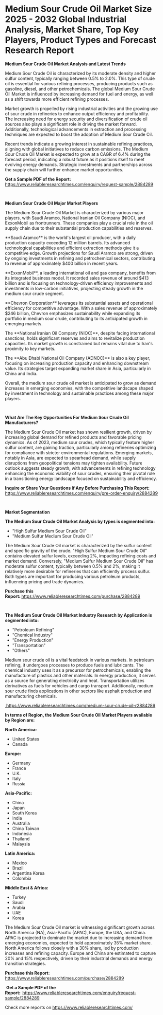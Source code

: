 <p><h1>Medium Sour Crude Oil Market Size 2025 - 2032 Global Industrial Analysis, Market Share, Top Key Players, Product Types and Forecast Research Report</h1></p><p><strong>Medium Sour Crude Oil Market Analysis and Latest Trends</strong></p>
<p><p>Medium Sour Crude Oil is characterized by its moderate density and higher sulfur content, typically ranging between 0.5% to 2.0%. This type of crude oil is essential for various refining processes, producing products such as gasoline, diesel, and other petrochemicals. The global Medium Sour Crude Oil Market is influenced by increasing demand for fuel and energy, as well as a shift towards more efficient refining processes. </p><p>Market growth is propelled by rising industrial activities and the growing use of sour crude in refineries to enhance output efficiency and profitability. The increasing need for energy security and diversification of crude oil sources also plays a significant role in driving the market forward. Additionally, technological advancements in extraction and processing techniques are expected to boost the adoption of Medium Sour Crude Oil.</p><p>Recent trends indicate a growing interest in sustainable refining practices, aligning with global initiatives to reduce carbon emissions. The Medium Sour Crude Oil Market is expected to grow at a CAGR of 6.4% during the forecast period, indicating a robust future as it positions itself to meet evolving energy demands. Strategic investments and partnerships across the supply chain will further enhance market opportunities.</p></p>
<p><strong>Get a Sample PDF of the Report:&nbsp;</strong> <a href="https://www.reliableresearchtimes.com/enquiry/request-sample/2884289?utm_campaign=2583&utm_medium=2&utm_source=Github&utm_content=ia&utm_term=13032025&utm_id=medium-sour-crude-oil">https://www.reliableresearchtimes.com/enquiry/request-sample/2884289</a></p>
<p>&nbsp;</p>
<p><strong>Medium Sour Crude Oil Major Market Players</strong></p>
<p><p>The Medium Sour Crude Oil Market is characterized by various major players, with Saudi Aramco, National Iranian Oil Company (NIOC), and ExxonMobil as frontrunners. These companies play a crucial role in the oil supply chain due to their substantial production capabilities and reserves.</p><p>**Saudi Aramco** is the world's largest oil producer, with a daily production capacity exceeding 12 million barrels. Its advanced technological capabilities and efficient extraction methods give it a competitive edge. Growth projections for Saudi Aramco are strong, driven by ongoing investments in refining and petrochemical sectors, contributing to revenue of approximately $400 billion in recent years.</p><p>**ExxonMobil**, a leading international oil and gas company, benefits from its integrated business model. It recorded sales revenue of around $413 billion and is focusing on technology-driven efficiency improvements and investments in low-carbon initiatives, projecting steady growth in the medium sour crude segment.</p><p>**Chevron Corporation** leverages its substantial assets and operational efficiency for competitive advantage. With a sales revenue of approximately $246 billion, Chevron emphasizes sustainability while expanding its portfolio in medium sour crude, contributing to its anticipated growth in emerging markets.</p><p>The **National Iranian Oil Company (NIOC)**, despite facing international sanctions, holds significant reserves and aims to revitalize production capacities. Its market growth is constrained but remains vital due to Iran's proximity to key markets.</p><p>The **Abu Dhabi National Oil Company (ADNOC)** is also a key player, focusing on increasing production capacity and enhancing downstream value. Its strategies target expanding market share in Asia, particularly in China and India.</p><p>Overall, the medium sour crude oil market is anticipated to grow as demand increases in emerging economies, with the competitive landscape shaped by investment in technology and sustainable practices among these major players.</p></p>
<p>&nbsp;</p>
<p><strong>What Are The Key Opportunities For Medium Sour Crude Oil Manufacturers?</strong></p>
<p><p>The Medium Sour Crude Oil market has shown resilient growth, driven by increasing global demand for refined products and favorable pricing dynamics. As of 2023, medium sour crudes, which typically feature higher sulfur content, are gaining traction, particularly among refineries optimizing for compliance with stricter environmental regulations. Emerging markets, notably in Asia, are expected to spearhead demand, while supply disruptions from geopolitical tensions may tighten availability. Future outlook suggests steady growth, with advancements in refining technology enhancing the economic viability of sour crudes, ensuring their pivotal role in a transitioning energy landscape focused on sustainability and efficiency.</p></p>
<p><strong>Inquire or Share Your Questions If Any Before Purchasing This Report:</strong> <a href="https://www.reliableresearchtimes.com/enquiry/pre-order-enquiry/2884289?utm_campaign=2583&utm_medium=2&utm_source=Github&utm_content=ia&utm_term=13032025&utm_id=medium-sour-crude-oil">https://www.reliableresearchtimes.com/enquiry/pre-order-enquiry/2884289</a></p>
<p>&nbsp;</p>
<p><strong>Market Segmentation</strong></p>
<p><strong>The Medium Sour Crude Oil Market Analysis by types is segmented into:</strong></p>
<p><ul><li>"High Sulfur Medium Sour Crude Oil"</li><li>"Medium Sulfur Medium Sour Crude Oil"</li></ul></p>
<p><p>The Medium Sour Crude Oil market is characterized by the sulfur content and specific gravity of the crude. "High Sulfur Medium Sour Crude Oil" contains elevated sulfur levels, exceeding 2%, impacting refining costs and market demand. Conversely, "Medium Sulfur Medium Sour Crude Oil" has moderate sulfur content, typically between 0.5% and 2%, making it relatively more desirable for refineries that can efficiently process sulfur. Both types are important for producing various petroleum products, influencing pricing and trade dynamics.</p></p>
<p><strong>Purchase this Report:&nbsp;</strong><a href="https://www.reliableresearchtimes.com/purchase/2884289?utm_campaign=2583&utm_medium=2&utm_source=Github&utm_content=ia&utm_term=13032025&utm_id=medium-sour-crude-oil">https://www.reliableresearchtimes.com/purchase/2884289</a></p>
<p>&nbsp;</p>
<p><strong>The Medium Sour Crude Oil Market Industry Research by Application is segmented into:</strong></p>
<p><ul><li>"Petroleum Refining"</li><li>"Chemical Industry"</li><li>"Energy Production"</li><li>"Transportation"</li><li>"Others"</li></ul></p>
<p><p>Medium sour crude oil is a vital feedstock in various markets. In petroleum refining, it undergoes processes to produce fuels and lubricants. The chemical industry uses it as a precursor for petrochemicals, enabling the manufacture of plastics and other materials. In energy production, it serves as a source for generating electricity and heat. Transportation utilizes derivatives as fuels for vehicles and cargo transport. Additionally, medium sour crude finds applications in other sectors like asphalt production and manufacturing chemicals.</p></p>
<p><a href="https://www.reliableresearchtimes.com/medium-sour-crude-oil-r2884289?utm_campaign=2583&utm_medium=2&utm_source=Github&utm_content=ia&utm_term=13032025&utm_id=medium-sour-crude-oil">&nbsp;https://www.reliableresearchtimes.com/medium-sour-crude-oil-r2884289</a></p>
<p><strong>In terms of Region, the Medium Sour Crude Oil Market Players available by Region are:</strong></p>
<p>
    <p> <strong> North America: </strong>
        <ul>
            <li>United States</li>
            <li>Canada</li>
        </ul>
        </p> 
    <p> <strong> Europe: </strong>
        <ul>
            <li>Germany</li>
            <li>France</li>
            <li>U.K.</li>
            <li>Italy</li>
            <li>Russia</li>
        </ul>
        </p> 
    <p> <strong> Asia-Pacific: </strong>
        <ul>
            <li>China</li>
            <li>Japan</li>
            <li>South Korea</li>
            <li>India</li>
            <li>Australia</li>
            <li>China Taiwan</li>
            <li>Indonesia</li>
            <li>Thailand</li>
            <li>Malaysia</li>
        </ul>
        </p> 
    <p> <strong> Latin America: </strong>
        <ul>
            <li>Mexico</li>
            <li>Brazil</li>
            <li>Argentina Korea</li>
            <li>Colombia</li>
        </ul>
        </p> 
    <p> <strong> Middle East & Africa: </strong>
        <ul>
            <li>Turkey</li>
            <li>Saudi</li>
            <li>Arabia</li>
            <li>UAE</li>
            <li>Korea</li>
        </ul>
    </p>
    </p>
<p><p>The Medium Sour Crude Oil market is witnessing significant growth across North America (NA), Asia-Pacific (APAC), Europe, the USA, and China. APAC is projected to dominate the market due to increasing demand from emerging economies, expected to hold approximately 35% market share. North America follows closely with a 30% share, led by production increases and refining capacity. Europe and China are estimated to capture 20% and 15% respectively, driven by their industrial demands and energy transition strategies.</p></p>
<p><strong>Purchase this Report: </strong><a href="https://www.reliableresearchtimes.com/purchase/2884289?utm_campaign=2583&utm_medium=2&utm_source=Github&utm_content=ia&utm_term=13032025&utm_id=medium-sour-crude-oil">https://www.reliableresearchtimes.com/purchase/2884289</a></p>
<p>&nbsp;<strong>Get a Sample PDF of the Report:&nbsp;&nbsp;</strong><a href="https://www.reliableresearchtimes.com/enquiry/request-sample/2884289?utm_campaign=2583&utm_medium=2&utm_source=Github&utm_content=ia&utm_term=13032025&utm_id=medium-sour-crude-oil">https://www.reliableresearchtimes.com/enquiry/request-sample/2884289</a></p>
<p><strong></strong></p>
<p>Check more reports on <a href="https://www.reliableresearchtimes.com/?utm_campaign=2583&utm_medium=2&utm_source=Github&utm_content=ia&utm_term=13032025&utm_id=medium-sour-crude-oil">https://www.reliableresearchtimes.com/</a></p>